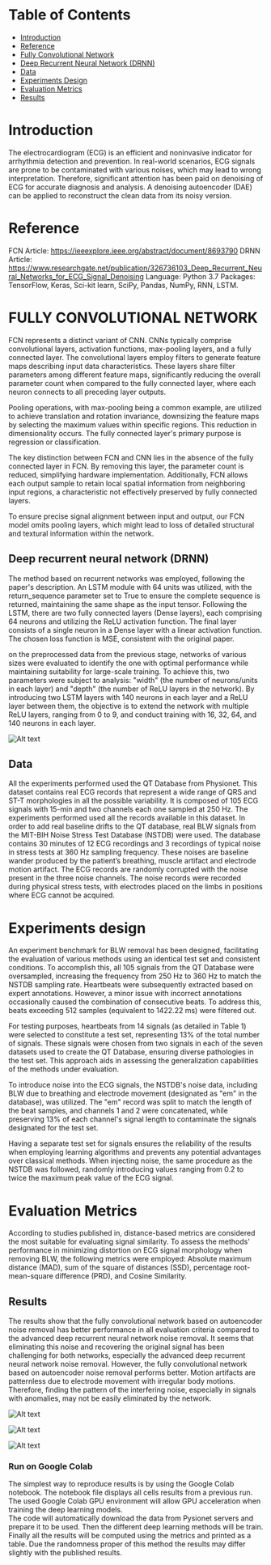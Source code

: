 # Table of Contents

- [Introduction](#introduction)
- [Reference](#Reference)
- [Fully Convolutional Network](#Fully-Convolutional-Network)
- [Deep Recurrent Neural Network (DRNN)](#Deep-Recurrent-Neural-Network-(DRNN))
- [Data](#Data)
- [Experiments Design](#Experiments_design)
- [Evaluation Metrics](#Evaluation_Metrics)
- [Results](#results)


# Introduction

The electrocardiogram (ECG) is an efficient and noninvasive indicator for arrhythmia detection and prevention. In real-world scenarios, ECG signals are prone to be contaminated with various noises, which may lead to wrong interpretation. Therefore, significant attention has been paid on denoising of ECG for accurate diagnosis and analysis. A denoising autoencoder (DAE) can be applied to reconstruct the clean data from its noisy version.


# Reference 

FCN Article: https://ieeexplore.ieee.org/abstract/document/8693790
DRNN Article: https://www.researchgate.net/publication/326736103_Deep_Recurrent_Neural_Networks_for_ECG_Signal_Denoising
Language: Python 3.7
Packages: TensorFlow, Keras, Sci-kit learn, SciPy, Pandas, NumPy, RNN, LSTM.



# FULLY CONVOLUTIONAL NETWORK

FCN represents a distinct variant of CNN. CNNs typically comprise convolutional layers, activation functions, max-pooling layers, and a fully connected layer. The convolutional layers employ filters to generate feature maps describing input data characteristics. These layers share filter parameters among different feature maps, significantly reducing the overall parameter count when compared to the fully connected layer, where each neuron connects to all preceding layer outputs.

Pooling operations, with max-pooling being a common example, are utilized to achieve translation and rotation invariance, downsizing the feature maps by selecting the maximum values within specific regions. This reduction in dimensionality occurs. The fully connected layer's primary purpose is regression or classification.

The key distinction between FCN and CNN lies in the absence of the fully connected layer in FCN. By removing this layer, the parameter count is reduced, simplifying hardware implementation. Additionally, FCN allows each output sample to retain local spatial information from neighboring input regions, a characteristic not effectively preserved by fully connected layers.

To ensure precise signal alignment between input and output, our FCN model omits pooling layers, which might lead to loss of detailed structural and textural information within the network.


## Deep recurrent neural network (DRNN)

The method based on recurrent networks was employed, following the paper's description. An LSTM module with 64 units was utilized, with the return_sequence parameter set to True to ensure the complete sequence is returned, maintaining the same shape as the input tensor. Following the LSTM, there are two fully connected layers (Dense layers), each comprising 64 neurons and utilizing the ReLU activation function. The final layer consists of a single neuron in a Dense layer with a linear activation function. The chosen loss function is MSE, consistent with the original paper.

on the preprocessed data from the previous stage, networks of various sizes were evaluated to identify the one with optimal performance while maintaining suitability for large-scale training. To achieve this, two parameters were subject to analysis: "width" (the number of neurons/units in each layer) and "depth" (the number of ReLU layers in the network). By introducing two LSTM layers with 140 neurons in each layer and a ReLU layer between them, the objective is to extend the network with multiple ReLU layers, ranging from 0 to 9, and conduct training with 16, 32, 64, and 140 neurons in each layer.

![Alt text](image-3.png)


## Data

All the experiments performed used the QT Database from Physionet. This dataset contains real ECG records that represent a wide range of QRS and ST-T morphologies in all the possible variability. It is composed of 105 ECG signals with 15-min and two channels each one sampled at 250 Hz. The experiments performed used all the records available in this dataset. In order to add real baseline drifts to the QT database, real BLW signals from the MIT-BIH Noise Stress Test Database (NSTDB) were used. The database contains 30 minutes of 12 ECG recordings and 3 recordings of typical noise in stress tests at 360 Hz sampling frequency. These noises are baseline wander produced by the patient’s breathing, muscle artifact and electrode motion artifact. The ECG records are randomly corrupted with the noise present in the three noise channels. The noise records were recorded during physical stress tests, with electrodes placed on the limbs in positions where ECG cannot be acquired.

# Experiments design

An experiment benchmark for BLW removal has been designed, facilitating the evaluation of various methods using an identical test set and consistent conditions. To accomplish this, all 105 signals from the QT Database were oversampled, increasing the frequency from 250 Hz to 360 Hz to match the NSTDB sampling rate. Heartbeats were subsequently extracted based on expert annotations. However, a minor issue with incorrect annotations occasionally caused the combination of consecutive beats. To address this, beats exceeding 512 samples (equivalent to 1422.22 ms) were filtered out.

For testing purposes, heartbeats from 14 signals (as detailed in Table 1) were selected to constitute a test set, representing 13% of the total number of signals. These signals were chosen from two signals in each of the seven datasets used to create the QT Database, ensuring diverse pathologies in the test set. This approach aids in assessing the generalization capabilities of the methods under evaluation.

To introduce noise into the ECG signals, the NSTDB's noise data, including BLW due to breathing and electrode movement (designated as "em" in the database), was utilized. The "em" record was split to match the length of the beat samples, and channels 1 and 2 were concatenated, while preserving 13% of each channel's signal length to contaminate the signals designated for the test set.

Having a separate test set for signals ensures the reliability of the results when employing learning algorithms and prevents any potential advantages over classical methods. When injecting noise, the same procedure as the NSTDB was followed, randomly introducing values ranging from 0.2 to twice the maximum peak value of the ECG signal.


# Evaluation Metrics

According to studies published in, distance-based metrics are considered the most suitable for evaluating signal similarity. To assess the methods' performance in minimizing distortion on ECG signal morphology when removing BLW, the following metrics were employed: Absolute maximum distance (MAD), sum of the square of distances (SSD), percentage root-mean-square difference (PRD), and Cosine Similarity.


## Results

The results show that the fully convolutional network based on autoencoder noise removal has better performance in all evaluation criteria compared to the advanced deep recurrent neural network noise removal. It seems that eliminating this noise and recovering the original signal has been challenging for both networks, especially the advanced deep recurrent neural network noise removal. However, the fully convolutional network based on autoencoder noise removal performs better. Motion artifacts are patternless due to electrode movement with irregular body motions. Therefore, finding the pattern of the interfering noise, especially in signals with anomalies, may not be easily eliminated by the network.

![Alt text](image.png)

![Alt text](image-1.png)

![Alt text](image-2.png)



### Run on Google Colab

The simplest way to reproduce results is by using the Google Colab notebook. The notebook file displays 
all cells results from a previous run.
The used Google Colab GPU environment will allow GPU acceleration when training the deep learning models.     
The code will automatically download the data from Pysionet servers and prepare it to be used. Then the different deep 
learning methods will be train. Finally all the results will be computed using the metrics and printed as a table. Due 
the randomness proper of this method the results may differ slightly with the published results.
  
  
